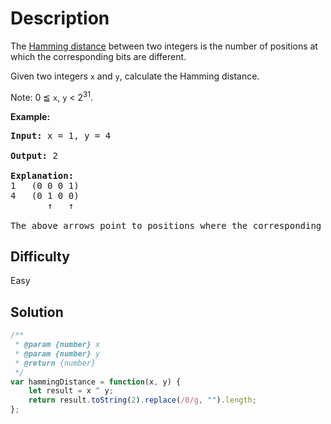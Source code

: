 # Description

The [Hamming distance](https://en.wikipedia.org/wiki/Hamming_distance) between two integers is the number of positions at which the corresponding bits are different.

Given two integers `x` and `y`, calculate the Hamming distance.

Note:
0 ≦ `x`, `y` < 2<sup>31</sup>.

**Example:**<br>
<pre>
<b>Input:</b> x = 1, y = 4

<b>Output:</b> 2

<b>Explanation:</b>
1   (0 0 0 1)
4   (0 1 0 0)
       ↑   ↑

The above arrows point to positions where the corresponding bits are different.
</pre>
## Difficulty

Easy

## Solution
```javascript
/**
 * @param {number} x
 * @param {number} y
 * @return {number}
 */
var hammingDistance = function(x, y) {
    let result = x ^ y;
	return result.toString(2).replace(/0/g, "").length;
};
```
